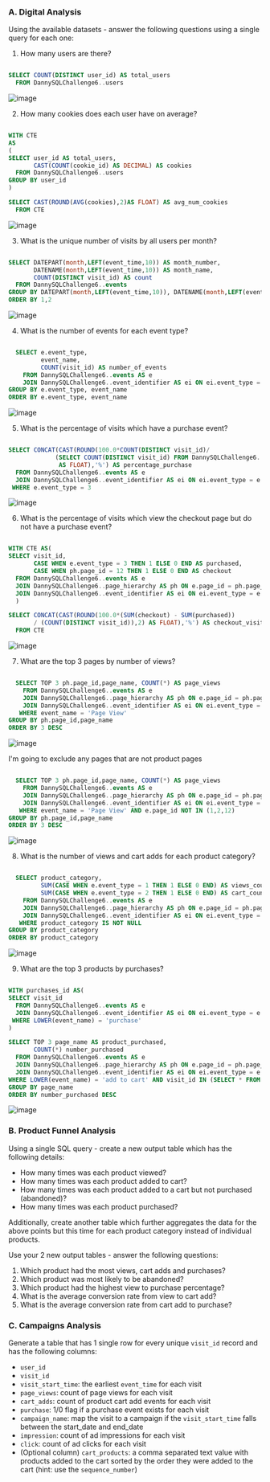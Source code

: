 ### A. Digital Analysis

Using the available datasets - answer the following questions using a single query for each one:

1.  How many users are there?

````sql

SELECT COUNT(DISTINCT user_id) AS total_users
  FROM DannySQLChallenge6..users

````

![image](https://github.com/TJBRocker/SQL-Portfolio/assets/59825363/a2ec1b84-60dc-4e5c-85b6-fc18c8e8fe00)


2.  How many cookies does each user have on average?

````sql

WITH CTE
AS
(
SELECT user_id AS total_users,
	   CAST(COUNT(cookie_id) AS DECIMAL) AS cookies
  FROM DannySQLChallenge6..users
GROUP BY user_id
)

SELECT CAST(ROUND(AVG(cookies),2)AS FLOAT) AS avg_num_cookies
  FROM CTE

````

![image](https://github.com/TJBRocker/SQL-Portfolio/assets/59825363/b28999c9-a96b-4dc7-b339-30ca0657f5d7)


3.  What is the unique number of visits by all users per month?

````sql

SELECT DATEPART(month,LEFT(event_time,10)) AS month_number,
	   DATENAME(month,LEFT(event_time,10)) AS month_name,
	   COUNT(DISTINCT visit_id) AS count
  FROM DannySQLChallenge6..events
GROUP BY DATEPART(month,LEFT(event_time,10)), DATENAME(month,LEFT(event_time,10))
ORDER BY 1,2

````

![image](https://github.com/TJBRocker/SQL-Portfolio/assets/59825363/37456e74-f1b7-4046-93d3-8868a79767db)


4.  What is the number of events for each event type?

````sql

  SELECT e.event_type,
	     event_name,
	     COUNT(visit_id) AS number_of_events
    FROM DannySQLChallenge6..events AS e
    JOIN DannySQLChallenge6..event_identifier AS ei ON ei.event_type = e.event_type
GROUP BY e.event_type, event_name
ORDER BY e.event_type, event_name

````

![image](https://github.com/TJBRocker/SQL-Portfolio/assets/59825363/aabaec5e-c54c-4003-a6f7-0213b010a80f)


5.  What is the percentage of visits which have a purchase event?

````sql

SELECT CONCAT(CAST(ROUND(100.0*COUNT(DISTINCT visit_id)/
			 (SELECT COUNT(DISTINCT visit_id) FROM DannySQLChallenge6..events),2) 
			  AS FLOAT),'%') AS percentage_purchase
  FROM DannySQLChallenge6..events AS e
  JOIN DannySQLChallenge6..event_identifier AS ei ON ei.event_type = e.event_type
 WHERE e.event_type = 3

````

![image](https://github.com/TJBRocker/SQL-Portfolio/assets/59825363/2b33aeea-2d73-4822-b79a-c245d2043435)


6.  What is the percentage of visits which view the checkout page but do not have a purchase event?

````sql

WITH CTE AS(
SELECT visit_id,
	   CASE WHEN e.event_type = 3 THEN 1 ELSE 0 END AS purchased,
	   CASE WHEN ph.page_id = 12 THEN 1 ELSE 0 END AS checkout
  FROM DannySQLChallenge6..events AS e
  JOIN DannySQLChallenge6..page_hierarchy AS ph ON e.page_id = ph.page_id
  JOIN DannySQLChallenge6..event_identifier AS ei ON ei.event_type = e.event_type
  )

SELECT CONCAT(CAST(ROUND(100.0*(SUM(checkout) - SUM(purchased)) 
	   / (COUNT(DISTINCT visit_id)),2) AS FLOAT),'%') AS checkout_visit_without_purchase
  FROM CTE


````

![image](https://github.com/TJBRocker/SQL-Portfolio/assets/59825363/09c853b8-36f5-44f5-8977-e5731d3dc40e)


7.  What are the top 3 pages by number of views?

````sql

  SELECT TOP 3 ph.page_id,page_name, COUNT(*) AS page_views
    FROM DannySQLChallenge6..events AS e
    JOIN DannySQLChallenge6..page_hierarchy AS ph ON e.page_id = ph.page_id
    JOIN DannySQLChallenge6..event_identifier AS ei ON ei.event_type = e.event_type
   WHERE event_name = 'Page View'
GROUP BY ph.page_id,page_name
ORDER BY 3 DESC

````

![image](https://github.com/TJBRocker/SQL-Portfolio/assets/59825363/af02ca4d-1902-484a-b886-bea33c54e03f)

I'm going to exclude any pages that are not product pages

````sql

  SELECT TOP 3 ph.page_id,page_name, COUNT(*) AS page_views
    FROM DannySQLChallenge6..events AS e
    JOIN DannySQLChallenge6..page_hierarchy AS ph ON e.page_id = ph.page_id
    JOIN DannySQLChallenge6..event_identifier AS ei ON ei.event_type = e.event_type
   WHERE event_name = 'Page View' AND e.page_id NOT IN (1,2,12)
GROUP BY ph.page_id,page_name
ORDER BY 3 DESC

````

![image](https://github.com/TJBRocker/SQL-Portfolio/assets/59825363/f0c83f48-53d1-4c8a-ae3a-a9734afb693d)

8.  What is the number of views and cart adds for each product category?

````sql

  SELECT product_category,
	     SUM(CASE WHEN e.event_type = 1 THEN 1 ELSE 0 END) AS views_count,
	     SUM(CASE WHEN e.event_type = 2 THEN 1 ELSE 0 END) AS cart_count
    FROM DannySQLChallenge6..events AS e
    JOIN DannySQLChallenge6..page_hierarchy AS ph ON e.page_id = ph.page_id
    JOIN DannySQLChallenge6..event_identifier AS ei ON ei.event_type = e.event_type
   WHERE product_category IS NOT NULL
GROUP BY product_category
ORDER BY product_category


````

![image](https://github.com/TJBRocker/SQL-Portfolio/assets/59825363/1633ff86-ce33-4048-a970-af4d03ad4516)


9.  What are the top 3 products by purchases?

````sql

WITH purchases_id AS(
SELECT visit_id
  FROM DannySQLChallenge6..events AS e
  JOIN DannySQLChallenge6..event_identifier AS ei ON ei.event_type = e.event_type
 WHERE LOWER(event_name) = 'purchase'
)

SELECT TOP 3 page_name AS product_purchased,
	   COUNT(*) number_purchased
  FROM DannySQLChallenge6..events AS e
  JOIN DannySQLChallenge6..page_hierarchy AS ph ON e.page_id = ph.page_id
  JOIN DannySQLChallenge6..event_identifier AS ei ON ei.event_type = e.event_type
WHERE LOWER(event_name) = 'add to cart' AND visit_id IN (SELECT * FROM purchases_id)
GROUP BY page_name
ORDER BY number_purchased DESC

````

![image](https://github.com/TJBRocker/SQL-Portfolio/assets/59825363/d19c5251-86ad-40c7-9cc8-e2db5d6dbb54)

### B. Product Funnel Analysis

Using a single SQL query - create a new output table which has the following details:

-  How many times was each product viewed?
-  How many times was each product added to cart?
-  How many times was each product added to a cart but not purchased (abandoned)?
-  How many times was each product purchased?

Additionally, create another table which further aggregates the data for the above points but this time for each product category instead of individual products.

Use your 2 new output tables - answer the following questions:

1.  Which product had the most views, cart adds and purchases?
2.  Which product was most likely to be abandoned?
3.  Which product had the highest view to purchase percentage?
4.  What is the average conversion rate from view to cart add?
5.  What is the average conversion rate from cart add to purchase?

### C. Campaigns Analysis

Generate a table that has 1 single row for every unique `visit_id` record and has the following columns:

-  `user_id`
-  `visit_id`
-  `visit_start_time`: the earliest `event_time` for each visit
-  `page_views`: count of page views for each visit
-  `cart_adds`: count of product cart add events for each visit
-  `purchase`: 1/0 flag if a purchase event exists for each visit
-  `campaign_name`: map the visit to a campaign if the `visit_start_time` falls between the start_date and end_date
-  `impression`: count of ad impressions for each visit
-  `click`: count of ad clicks for each visit
-  (Optional column) `cart_products`: a comma separated text value with products added to the cart sorted by the order they were added to the cart (hint: use the `sequence_number`)

